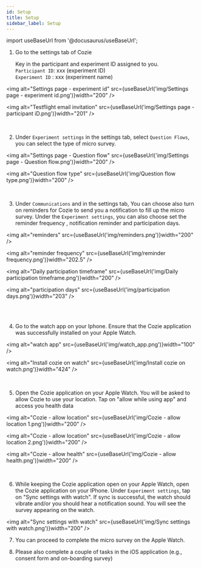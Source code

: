 ```yaml
---
id: Setup
title: Setup
sidebar_label: Setup
---
```


import useBaseUrl from '@docusaurus/useBaseUrl';


1. Go to the settings tab of Cozie  

   Key in the participant and experiment ID assigned to you. <br/>
   `Participant ID`: xxx (experiment ID) <br/> 
   `Experiment ID` : xxx (experiment name) <br/> 

<img alt="Settings page - experiment id" src={useBaseUrl('img/Settings page - experiment id.png')}width="200" />

<img alt="Testflight email invitation" src={useBaseUrl('img/Settings page - participant iD.png')}width="201" /> <br/> 

<br/> 

2. Under `Experiment settings` in the settings tab, select `Question Flows`, you can select the type of micro survey.

<img alt="Settings page - Question flow" src={useBaseUrl('img/Settings page - Question flow.png')}width="200" />

<img alt="Question flow type" src={useBaseUrl('img/Question flow type.png')}width="200" /> <br/> 

<br/> 

3. Under `Communications` and in the settings tab, You can choose also turn on reminders for Cozie to send you a notification to fill up the micro survey. Under the `Experiment settings`, you can also choose set the reminder frequency , notification reminder and participation days. 

<img alt="reminders" src={useBaseUrl('img/reminders.png')}width="200" />

<img alt="reminder frequency" src={useBaseUrl('img/reminder frequency.png')}width="202.5" />

<img alt="Daily participation timeframe" src={useBaseUrl('img/Daily participation timeframe.png')}width="200" />

<img alt="participation days" src={useBaseUrl('img/participation days.png')}width="203" /> 

<br/> <br/>

4. Go to the watch app on your Iphone. Ensure that the Cozie application was successfully installed on your Apple Watch. 

<img alt="watch app" src={useBaseUrl('img/watch_app.png')}width="100" /> 

<img alt="Install cozie on watch" src={useBaseUrl('img/Install cozie on watch.png')}width="424" />

<br/> 

5. Open the Cozie application on your Apple Watch. You will be asked to allow Cozie to use your location. Tap on "allow while using app" and access you health data

<img alt="Cozie - allow location" src={useBaseUrl('img/Cozie - allow location 1.png')}width="200" /> 

<img alt="Cozie - allow location" src={useBaseUrl('img/Cozie - allow location 2.png')}width="200" /> 

<img alt="Cozie - allow health" src={useBaseUrl('img/Cozie - allow health.png')}width="200" />

<br/> 

6. While keeping the Cozie application open on your Apple Watch, open the Cozie application on your IPhone. Under `Experiment settings`, tap on "Sync settings with watch". If sync is successful, the watch should vibrate and/or you should hear a notification sound. You will see the survey appearing on the watch. 

<img alt="Sync settings with watch" src={useBaseUrl('img/Sync settings with watch.png')}width="200" />


7. You can proceed to complete the micro survey on the Apple Watch.

8. Please also complete a couple of tasks in the iOS application (e.g., consent form and on-boarding survey)
